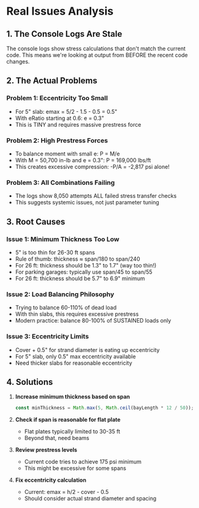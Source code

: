 # Real Issues Analysis

## 1. The Console Logs Are Stale
The console logs show stress calculations that don't match the current code. This means we're looking at output from BEFORE the recent code changes.

## 2. The Actual Problems

### Problem 1: Eccentricity Too Small
- For 5" slab: emax = 5/2 - 1.5 - 0.5 = 0.5"
- With eRatio starting at 0.6: e = 0.3"
- This is TINY and requires massive prestress force

### Problem 2: High Prestress Forces
- To balance moment with small e: P = M/e
- With M = 50,700 in-lb and e = 0.3": P = 169,000 lbs/ft
- This creates excessive compression: -P/A = -2,817 psi alone!

### Problem 3: All Combinations Failing
- The logs show 8,050 attempts ALL failed stress transfer checks
- This suggests systemic issues, not just parameter tuning

## 3. Root Causes

### Issue 1: Minimum Thickness Too Low
- 5" is too thin for 26-30 ft spans
- Rule of thumb: thickness ≈ span/180 to span/240
- For 26 ft: thickness should be 1.3" to 1.7" (way too thin!)
- For parking garages: typically use span/45 to span/55
- For 26 ft: thickness should be 5.7" to 6.9" minimum

### Issue 2: Load Balancing Philosophy
- Trying to balance 60-110% of dead load
- With thin slabs, this requires excessive prestress
- Modern practice: balance 80-100% of SUSTAINED loads only

### Issue 3: Eccentricity Limits
- Cover + 0.5" for strand diameter is eating up eccentricity
- For 5" slab, only 0.5" max eccentricity available
- Need thicker slabs for reasonable eccentricity

## 4. Solutions

1. **Increase minimum thickness based on span**
   ```javascript
   const minThickness = Math.max(5, Math.ceil(bayLength * 12 / 50));
   ```

2. **Check if span is reasonable for flat plate**
   - Flat plates typically limited to 30-35 ft
   - Beyond that, need beams

3. **Review prestress levels**
   - Current code tries to achieve 175 psi minimum
   - This might be excessive for some spans

4. **Fix eccentricity calculation**
   - Current: emax = h/2 - cover - 0.5
   - Should consider actual strand diameter and spacing